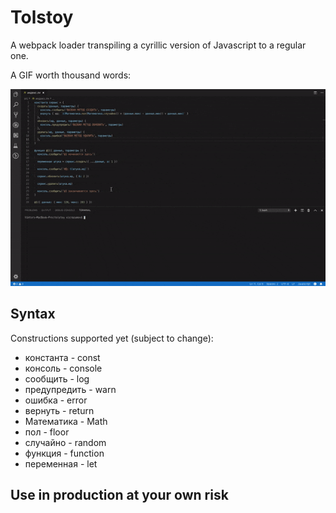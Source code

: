# Tolstoy

A webpack loader transpiling a cyrillic version of Javascript to a regular one.

A GIF worth thousand words:

![Tolstoy](https://github.com/vicrazumov/tolstoy/raw/master/images/tolstoy.gif)

## Syntax
Constructions supported yet (subject to change):

- константа - const
- консоль - console
- сообщить - log
- предупредить - warn
- ошибка - error
- вернуть - return
- Математика - Math
- пол - floor
- случайно - random
- функция - function
- переменная - let

## Use in production at your own risk